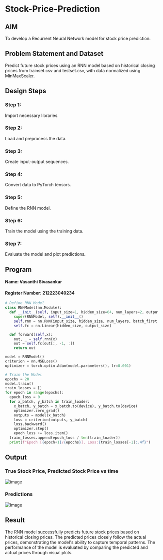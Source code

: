 # Stock-Price-Prediction

## AIM

To develop a Recurrent Neural Network model for stock price prediction.

## Problem Statement and Dataset

Predict future stock prices using an RNN model based on historical closing prices from trainset.csv and testset.csv, with data normalized using MinMaxScaler.

## Design Steps

### Step 1:

Import necessary libraries.

### Step 2:

Load and preprocess the data.

### Step 3:

Create input-output sequences.

### Step 4:

Convert data to PyTorch tensors.

### Step 5:

Define the RNN model.

### Step 6:

Train the model using the training data.

### Step 7:

Evaluate the model and plot predictions.

## Program

#### Name: Vasanthi Sivasankar

#### Register Number: 212223040234

```Python
# Define RNN Model
class RNNModel(nn.Module):
  def __init__(self, input_size=1, hidden_size=64, num_layers=2, output_size=1):
    super(RNNModel, self).__init__()
    self.rnn = nn.RNN(input_size, hidden_size, num_layers, batch_first = True)
    self.fc = nn.Linear(hidden_size, output_size)

  def forward(self,x):
    out, _ = self.rnn(x)
    out = self.fc(out[:, -1, :])
    return out

model = RNNModel()
criterion = nn.MSELoss()
optimizer = torch.optim.Adam(model.parameters(), lr=0.001)

# Train the Model
epochs = 20
model.train()
train_losses = []
for epoch in range(epochs):
  epoch_loss = 0
  for x_batch, y_batch in train_loader:
    x_batch, y_batch = x_batch.to(device), y_batch.to(device)
    optimizer.zero_grad()
    outputs = model(x_batch)
    loss = criterion(outputs, y_batch)
    loss.backward()
    optimizer.step()
    epoch_loss += loss.item()
  train_losses.append(epoch_loss / len(train_loader))
  print(f"Epoch [{epoch+1}/{epochs}], Loss:{train_losses[-1]:.4f}")
```

## Output

### True Stock Price, Predicted Stock Price vs time

![image](https://github.com/user-attachments/assets/37fee181-801f-4d6e-920f-868f4ce6fad8)

### Predictions

![image](https://github.com/user-attachments/assets/57efdeb6-4eba-4e8b-ae3c-4c594688ad43)

## Result

The RNN model successfully predicts future stock prices based on historical closing prices. The predicted prices closely follow the actual prices, demonstrating the model's ability to capture temporal patterns. The performance of the model is evaluated by comparing the predicted and actual prices through visual plots.
